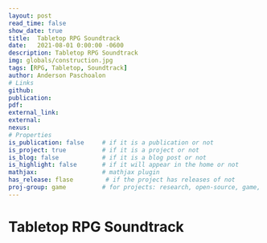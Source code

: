 ```yaml
---
layout: post
read_time: false
show_date: true
title:  Tabletop RPG Soundtrack
date:   2021-08-01 0:00:00 -0600
description: Tabletop RPG Soundtrack
img: globals/construction.jpg
tags: [RPG, Tabletop, Soundtrack]
author: Anderson Paschoalon
# Links
github: 
publication: 
pdf: 
external_link:
external:
nexus: 
# Properties
is_publication: false     # if it is a publication or not
is_project: true          # if it is a project or not
is_blog: false            # if it is a blog post or not
is_highlight: false       # if it will appear in the home or not
mathjax:                  # mathjax plugin
has_release: flase         # if the project has releases of not
proj-group: game          # for projects: research, open-source, game, tool, wip, othersise empty
---
```


# Tabletop RPG Soundtrack